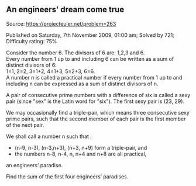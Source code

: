 An engineers' dream come true
-----------------------------

Source: https://projecteuler.net/problem=263

Published on Saturday, 7th November 2009, 01:00 am; Solved by 721;
Difficulty rating: 75%

Consider the number 6. The divisors of 6 are: 1,2,3 and 6.\
 Every number from 1 up to and including 6 can be written as a sum of
distinct divisors of 6:\
 1=1, 2=2, 3=1+2, 4=1+3, 5=2+3, 6=6.\
 A number n is called a practical number if every number from 1 up to
and including n can be expressed as a sum of distinct divisors of n.

A pair of consecutive prime numbers with a difference of six is called a
sexy pair (since "sex" is the Latin word for "six"). The first sexy pair
is (23, 29).

We may occasionally find a triple-pair, which means three consecutive
sexy prime pairs, such that the second member of each pair is the first
member of the next pair.

We shall call a number n such that :

-   (n-9, n-3), (n-3,n+3), (n+3, n+9) form a triple-pair, and
-   the numbers n-8, n-4, n, n+4 and n+8 are all practical,

an engineers’ paradise.

Find the sum of the first four engineers’ paradises.
